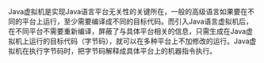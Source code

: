 Java虚拟机是实现Java语言平台无关性的关键所在，一般的高级语言如果要在不同的平台上运行，至少需要编译成不同的目标代码。而引入Java语言虚拟机后，在不同平台不需要重新编译，屏蔽了与具体平台相关的信息，只需生成在Java虚拟机上运行的目标代码（字节码），就可以在多种平台上不加修改的运行。Java虚拟机在执行字节码时，把字节码解释成具体平台上的机器指令执行。